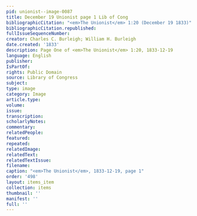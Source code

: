 ```yaml
---
pid: unionist--image-0087
title: December 19 Unionist page 1 Lib of Cong
bibliographicCitation: "<em>The Unionist</em> 1:20 (December 19 1833)"
bibliographicCitation.republished: 
fullIssueSequenceNumber: 
creator: Charles C. Burleigh; William H. Burleigh
date.created: '1833'
description: Page One of <em>The Unionist</em> 1:20, 1833-12-19
language: English
publisher: 
IsPartOf: 
rights: Public Domain
source: Library of Congress
subject: 
type: image
category: Image
article.type: 
volume: 
issue: 
transcription: 
scholarlyNotes: 
commentary: 
relatedPeople: 
featured: 
repeated: 
relatedImage: 
relatedText: 
relatedTextIssue: 
filename: 
caption: "<em>The Unionist</em>, 1833-12-19, page 1"
order: '498'
layout: items_item
collection: items
thumbnail: ''
manifest: ''
full: ''
---
```

